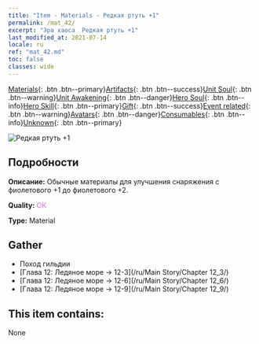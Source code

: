 ```yaml
---
title: "Item - Materials - Редкая ртуть +1"
permalink: /mat_42/
excerpt: "Эра хаоса  Редкая ртуть +1"
last_modified_at: 2021-07-14
locale: ru
ref: "mat_42.md"
toc: false
classes: wide
---
```

 [Materials](/ItemsRU/){: .btn .btn--primary}[Artifacts](/ItemsRU/Artifacts/){: .btn .btn--success}[Unit Soul](/ItemsRU/UnitSoul/){: .btn .btn--warning}[Unit Awakening](/ItemsRU/UnitAwakening/){: .btn .btn--danger}[Hero Soul](/ItemsRU/HeroSoul/){: .btn .btn--info}[Hero Skill](/ItemsRU/HeroSkill/){: .btn .btn--primary}[Gift](/ItemsRU/Gift/){: .btn .btn--success}[Event related](/ItemsRU/Events/){: .btn .btn--warning}[Avatars](/ItemsRU/Avatars/){: .btn .btn--danger}[Consumables](/ItemsRU/Consumables/){: .btn .btn--info}[Unknown](/ItemsRU/Unknown/){: .btn .btn--primary}

 ![Редкая ртуть +1](/images/t/i_cailiao_shuiyin2.png)

## Подробности
 **Описание:** Обычные материалы для улучшения снаряжения c фиолетового +1 до фиолетового +2.

 **Quality:** <span style="color: #DA70D6">OK</span>

 **Type:** Material

## Gather

*    Поход гильдии 
*    [Глава 12: Ледяное море -> 12-3](/ru/Main Story/Chapter 12_3/) 
*    [Глава 12: Ледяное море -> 12-6](/ru/Main Story/Chapter 12_6/) 
*    [Глава 12: Ледяное море -> 12-9](/ru/Main Story/Chapter 12_9/) 

## This item contains:

  None

